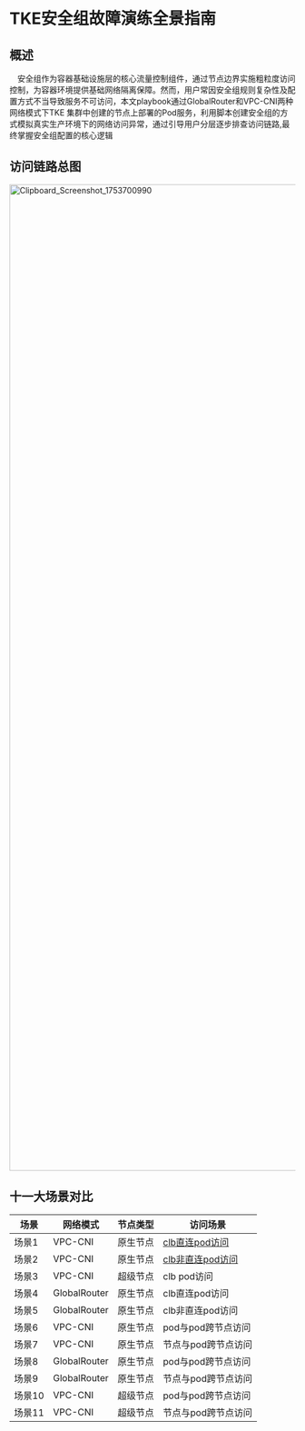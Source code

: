 # TKE安全组故障演练全景指南
## 概述

&emsp;安全组作为容器基础设施层的核心流量控制组件，通过节点边界实施粗粒度访问控制，为容器环境提供基础网络隔离保障。然而，用户常因安全组规则复杂性及配置方式不当导致服务不可访问，本文playbook通过GlobalRouter和VPC-CNI两种网络模式下TKE 集群中创建的节点上部署的Pod服务，利用脚本创建安全组的方式模拟真实生产环境下的网络访问异常，通过引导用户分层逐步排查访问链路,最终掌握安全组配置的核心逻辑
## 访问链路总图
[<img width="1720" height="1737" alt="Clipboard_Screenshot_1753700990" src="https://github.com/user-attachments/assets/f119eec0-6d72-4579-8c66-3922a706cc65" />
](https://github.com/aliantli/sg_playbook_1/blob/de2b28c6718825d4c671eba9587caf49fa51879d/playbook/image/flowchart.md)
## 十一大场景对比
| 场景            | 网络模式         |节点类型 |访问场景|
|----------------|----------------|------|--|
| 场景1   | VPC-CNI   |原生节点|[clb直连pod访问](https://github.com/aliantli/sg_playbook_1/tree/8a3f7303e28fdacd5ccf2d7caf6551613de86f01/playbook/VPV-CNI%E4%B8%8B%E7%9B%B4%E8%BF%9E%E5%A4%96%E7%BD%91%E8%AE%BF%E9%97%AEpod%E5%AE%89%E5%85%A8%E7%BB%84%E6%BC%94%E7%BB%83)|
| 场景2  | VPC-CNI      |原生节点|[clb非直连pod访问](https://github.com/aliantli/sg_playbook_1/tree/a96416699a9422738ce31be7fc9a9dd434b6ef0a/playbook/VPC-CNI%E4%B8%8B%E9%9D%9E%E7%9B%B4%E8%BF%9E%E5%A4%96%E7%BD%91%E8%AE%BF%E9%97%AEpod%E5%AE%89%E5%85%A8%E7%BB%84%E6%BC%94%E7%BB%83)|
| 场景3  | VPC-CNI   |超级节点|clb pod访问|
| 场景4  | GlobalRouter  |  原生节点|clb直连pod访问|
| 场景5  | GlobalRouter  |   原生节点|clb非直连pod访问|
|场景6 |VPC-CNI|原生节点|pod与pod跨节点访问|
|场景7 |VPC-CNI|原生节点|节点与pod跨节点访问|
|场景8 |GlobalRouter |原生节点|pod与pod跨节点访问|
|场景9 |GlobalRouter |原生节点|节点与pod跨节点访问|
|场景10 |VPC-CNI|超级节点|pod与pod跨节点访问|
|场景11 |VPC-CNI|超级节点|节点与pod跨节点访问|
